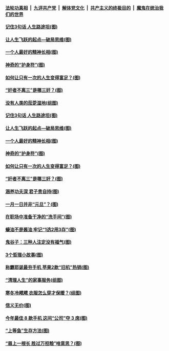 

####  [法轮功真相](../../../../basic/blob/master/README.md?t=01031131) &nbsp;|&nbsp; [九评共产党](../../../../9ping.md/blob/master/README.md?t=01031131) &nbsp;|&nbsp; [解体党文化](../../../../jtdwh.md/blob/master/README.md?t=01031131)  &nbsp;|&nbsp; [共产主义的终极目的](../../../../gczydzjmd.md/blob/master/README.md?t=01031131) &nbsp;|&nbsp; [魔鬼在统治我们的世界](../../../../mgztzwmdsj.md/blob/master/README.md?t=01031131) 

#### [记住3句话 人生路途坦(图)](../pages/p8/957447.md?t=01031131) 

#### [让人生飞跃的起点—破局思维(图)](../pages/p8/957751.md?t=01031131) 

#### [一个人最好的精神长相(图)](../pages/p8/957672.md?t=01031131) 

#### [神奇的“护身符”(图)](../pages/p8/957650.md?t=01031131) 

#### [如何让只有一次的人生变得富足？(图)](../pages/p8/957113.md?t=01031131) 

#### [“奸者不离三”是哪三奸？(图)](../pages/p8/957449.md?t=01031131) 

#### [没有人类的茄萣湿地(组图)](../pages/p8/957845.md?t=01031131) 

#### [记住3句话 人生路途坦(图)](../pages/p8/957447.md?t=01031131) 

#### [让人生飞跃的起点—破局思维(图)](../pages/p8/957751.md?t=01031131) 

#### [一个人最好的精神长相(图)](../pages/p8/957672.md?t=01031131) 

#### [神奇的“护身符”(图)](../pages/p8/957650.md?t=01031131) 

#### [如何让只有一次的人生变得富足？(图)](../pages/p8/957113.md?t=01031131) 

#### [“奸者不离三”是哪三奸？(图)](../pages/p8/957449.md?t=01031131) 

#### [涵养功夫深 君子贵自持(图)](../pages/p8/957463.md?t=01031131) 

#### [一月一日并非“元旦”？(图)](../pages/p8/957644.md?t=01031131) 

#### [在职场中准备干净的“洗手间”(图)](../pages/p8/957521.md?t=01031131) 

#### [蠔油不是酱油 牢记“1选2用3存”(图)](../pages/p8/957453.md?t=01031131) 

#### [鬼谷子：三种人注定没有福气(图)](../pages/p8/957459.md?t=01031131) 

#### [3个哲理小故事(图)](../pages/p8/957444.md?t=01031131) 

#### [称霸耶诞最夯手机 苹果2款“旧机”热销(图)](../pages/p8/957534.md?t=01031131) 

#### [“清理人生”的家事服务(组图)](../pages/p8/957523.md?t=01031131) 

#### [寒冬冷飕飕 衣服怎么穿才保暖？(组图)](../pages/p8/957489.md?t=01031131) 

#### [信义无价(图)](../pages/p8/957471.md?t=01031131) 

#### [今年最佳 8 款手机 这间“公司”夺 3 席(图)](../pages/p8/957414.md?t=01031131) 

#### [“上等鱼”生存方法(图)](../pages/p8/957413.md?t=01031131) 

#### [“眉上一根长 胜过万担粮”啥意思？(图)](../pages/p8/957392.md?t=01031131) 

